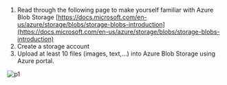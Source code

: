 1. Read through the following page to make
yourself familiar with Azure Blob Storage
[https://docs.microsoft.com/en-us/azure/storage/blobs/storage-blobs-introduction](https://docs.microsoft.com/en-us/azure/storage/blobs/storage-blobs-introduction)
2. Create a storage account
3. Upload at least 10 files (images, text,...) into Azure Blob Storage using Azure portal.

![p1](/Users/petervukasin/Desktop/ISTA495/ISTA495/practicum/week-2/images/p1.png)